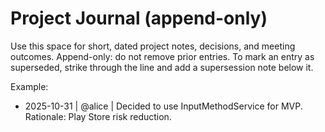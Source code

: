 # Project Journal (append-only)

Use this space for short, dated project notes, decisions, and meeting outcomes. Append-only: do not remove prior entries. To mark an entry as superseded, strike through the line and add a supersession note below it.

Example:
- 2025-10-31 | @alice | Decided to use InputMethodService for MVP. Rationale: Play Store risk reduction.

